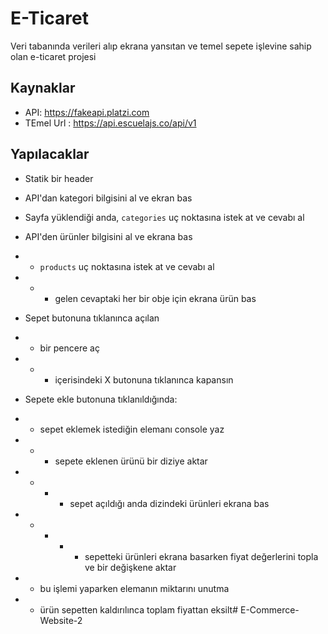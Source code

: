 # E-Ticaret 
Veri tabanında verileri alıp ekrana yansıtan ve temel sepete işlevine sahip olan e-ticaret projesi

## Kaynaklar
- API: https://fakeapi.platzi.com
- TEmel Url : https://api.escuelajs.co/api/v1



## Yapılacaklar
- Statik bir header

- API'dan kategori bilgisini al ve ekran bas
- Sayfa yüklendiği anda,
  `categories` uç noktasına istek at ve cevabı al

- API'den ürünler bilgisini al ve ekrana bas
- - `products` uç noktasına istek at ve cevabı al
- -  - gelen cevaptaki her bir obje için ekrana ürün bas

- Sepet butonuna tıklanınca açılan 
- - bir pencere aç
- - - içerisindeki X butonuna tıklanınca kapansın

- Sepete ekle butonuna tıklanıldığında:
- - sepet eklemek istediğin elemanı console yaz 
- - - sepete eklenen ürünü bir diziye aktar
- - - - sepet açıldığı anda dizindeki ürünleri ekrana bas
- - - - - sepetteki ürünleri ekrana basarken fiyat değerlerini topla ve bir değişkene aktar
- - bu işlemi yaparken elemanın miktarını unutma 
- - ürün sepetten kaldırılınca toplam fiyattan eksilt# E-Commerce-Website-2
